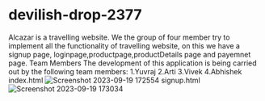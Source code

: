 # devilish-drop-2377
Alcazar is a travelling website. We the group of four member try to implement all the functionality of travelling website, on this we have a signup page, loginpage,productpage,productDetails page and payemnet page.
Team Members The development of this application is being carried out by the following team members:
1.Yuvraj
2.Arti
3.Vivek
4.Abhishek
index.html
![Screenshot 2023-09-19 172554](https://github.com/yuvrajjangir/devilish-drop-2377/assets/104549239/a244b038-ab2c-41a5-8272-569038328826)
signup.html
![Screenshot 2023-09-19 173034](https://github.com/yuvrajjangir/devilish-drop-2377/assets/104549239/4f59e477-8e59-4df0-a8b0-42239b91c902)
